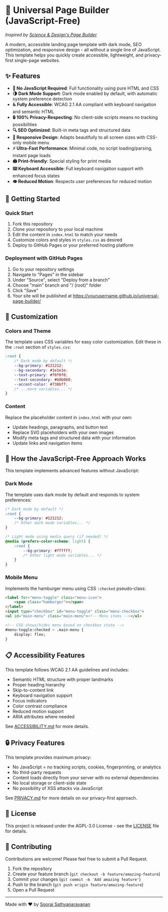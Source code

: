 # 🧰 Universal Page Builder (JavaScript-Free)

*Inspired by [Science & Design's Page Builder](https://github.com/scidsg/page-builder)*

A modern, accessible landing page template with dark mode, SEO optimization, and responsive design - all without a single line of JavaScript. This template helps you quickly create accessible, lightweight, and privacy-first single-page websites.

## ✨ Features

- **🚫 No JavaScript Required**: Full functionality using pure HTML and CSS
- **🌗 Dark Mode Support**: Dark mode enabled by default, with automatic system preference detection
- **♿ Fully Accessible**: WCAG 2.1 AA compliant with keyboard navigation and semantic HTML
- **🔒 100% Privacy-Respecting**: No client-side scripts means no tracking possibilities
- **🔍 SEO Optimized**: Built-in meta tags and structured data
- **📱 Responsive Design**: Adapts beautifully to all screen sizes with CSS-only mobile menu
- **⚡ Ultra-Fast Performance**: Minimal code, no script loading/parsing, instant page loads
- **🖨️ Print-friendly**: Special styling for print media
- **⌨️ Keyboard Accessible**: Full keyboard navigation support with enhanced focus states
- **👁️ Reduced Motion**: Respects user preferences for reduced motion

## 🚀 Getting Started

### Quick Start

1. Fork this repository
2. Clone your repository to your local machine
3. Edit the content in `index.html` to match your needs
4. Customize colors and styles in `styles.css` as desired
5. Deploy to GitHub Pages or your preferred hosting platform

### Deployment with GitHub Pages

1. Go to your repository settings
2. Navigate to "Pages" in the sidebar
3. Under "Source", select "Deploy from a branch"
4. Choose "main" branch and "/ (root)" folder
5. Click "Save"
6. Your site will be published at https://yourusername.github.io/universal-page-builder/

## 🎨 Customization

### Colors and Theme

The template uses CSS variables for easy color customization. Edit these in the `:root` section of `styles.css`:

```css
:root {
    /* Dark mode by default */
    --bg-primary: #121212;
    --bg-secondary: #1e1e1e;
    --text-primary: #f0f0f0;
    --text-secondary: #b0b0b0;
    --accent-color: #738bff;
    /* ...more variables... */
}
```

### Content

Replace the placeholder content in `index.html` with your own:

- Update headings, paragraphs, and button text
- Replace SVG placeholders with your own images
- Modify meta tags and structured data with your information
- Update links and navigation items

## 🔄 How the JavaScript-Free Approach Works

This template implements advanced features without JavaScript:

### Dark Mode

The template uses dark mode by default and responds to system preferences:
```css
/* Dark mode by default */
:root {
    --bg-primary: #121212;
    /* Other dark mode variables... */
}

/* Light mode using media query (if needed) */
@media (prefers-color-scheme: light) {
    :root {
        --bg-primary: #ffffff;
        /* Other light mode variables... */
    }
}
```

### Mobile Menu

Implements the hamburger menu using CSS `:checked` pseudo-class:
```html
<label for="menu-toggle" class="menu-icon">
    <span class="hamburger"></span>
</label>
<input type="checkbox" id="menu-toggle" class="menu-checkbox">
<ul id="main-menu" class="main-menu"><!-- Menu items --></ul>

<!-- CSS shows/hides menu based on checkbox state -->
#menu-toggle:checked ~ .main-menu {
    display: flex;
}
```

## 📋 Accessibility Features

This template follows WCAG 2.1 AA guidelines and includes:

- Semantic HTML structure with proper landmarks
- Proper heading hierarchy
- Skip-to-content link
- Keyboard navigation support
- Focus indicators
- Color contrast compliance
- Reduced motion support
- ARIA attributes where needed

See [ACCESSIBILITY.md](https://github.com/iAnonymous3000/universal-page-builder/blob/main/ACCESSIBILITY.md) for more details.

## 🔒 Privacy Features

This template provides maximum privacy:

- No JavaScript = no tracking scripts, cookies, fingerprinting, or analytics
- No third-party requests
- Content loads directly from your server with no external dependencies
- No local storage or client-side state
- No possibility of XSS attacks via JavaScript

See [PRIVACY.md](https://github.com/iAnonymous3000/universal-page-builder/blob/main/PRIVACY.md) for more details on our privacy-first approach.


## 📄 License

This project is released under the AGPL-3.0 License - see the [LICENSE](LICENSE) file for details.

## 🤝 Contributing

Contributions are welcome! Please feel free to submit a Pull Request.

1. Fork the repository
2. Create your feature branch (`git checkout -b feature/amazing-feature`)
3. Commit your changes (`git commit -m 'Add amazing feature'`)
4. Push to the branch (`git push origin feature/amazing-feature`)
5. Open a Pull Request

---

Made with ♥ by [Sooraj Sathyanarayanan](https://github.com/iAnonymous3000)
